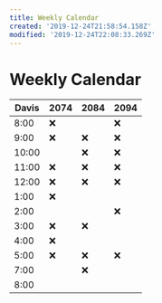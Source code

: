 ```yaml
---
title: Weekly Calendar
created: '2019-12-24T21:58:54.158Z'
modified: '2019-12-24T22:08:33.269Z'
---
```


# Weekly Calendar

| Davis | 2074 | 2084 | 2094 |
|-------|------|------|------|
| 8:00  | ❌    |      | ❌    |
| 9:00  | ❌    | ❌    | ❌    |
| 10:00 |      | ❌    | ❌    |
| 11:00 | ❌    | ❌    | ❌    |
| 12:00 | ❌    | ❌    | ❌    |
| 1:00  | ❌    |      |      |
| 2:00  |      |      | ❌    |
| 3:00  | ❌    | ❌    |      |
| 4:00  | ❌    |      |      |
| 5:00  | ❌    | ❌    | ❌    |
| 7:00  |      | ❌    |      |
| 8:00  |      |      |      |
